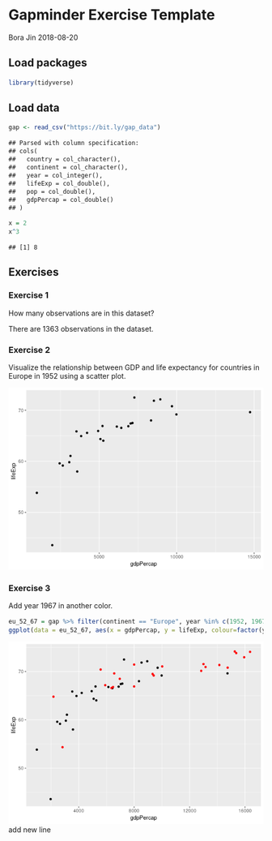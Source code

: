 Gapminder Exercise Template
================
Bora Jin
2018-08-20

## Load packages

``` r
library(tidyverse)
```

## Load data

``` r
gap <- read_csv("https://bit.ly/gap_data")
```

    ## Parsed with column specification:
    ## cols(
    ##   country = col_character(),
    ##   continent = col_character(),
    ##   year = col_integer(),
    ##   lifeExp = col_double(),
    ##   pop = col_double(),
    ##   gdpPercap = col_double()
    ## )

``` r
x = 2
x^3
```

    ## [1] 8

## Exercises

### Exercise 1

How many observations are in this dataset?

There are 1363 observations in the dataset.

### Exercise 2

Visualize the relationship between GDP and life expectancy for countries
in Europe in 1952 using a scatter plot.

![](gapminder_files/figure-gfm/eu_52-1.png)<!-- -->

### Exercise 3

Add year 1967 in another
color.

``` r
eu_52_67 = gap %>% filter(continent == "Europe", year %in% c(1952, 1967))
ggplot(data = eu_52_67, aes(x = gdpPercap, y = lifeExp, colour=factor(year)))+geom_point()
```

![](gapminder_files/figure-gfm/eu_52_67-1.png)<!-- --> add new line
